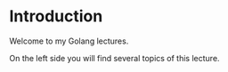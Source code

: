 # Introduction

Welcome to my Golang lectures.

On the left side you will find several topics of this lecture.
